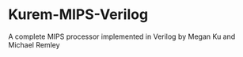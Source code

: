 # Kurem-MIPS-Verilog
 A complete MIPS processor implemented in Verilog by Megan Ku and Michael Remley
